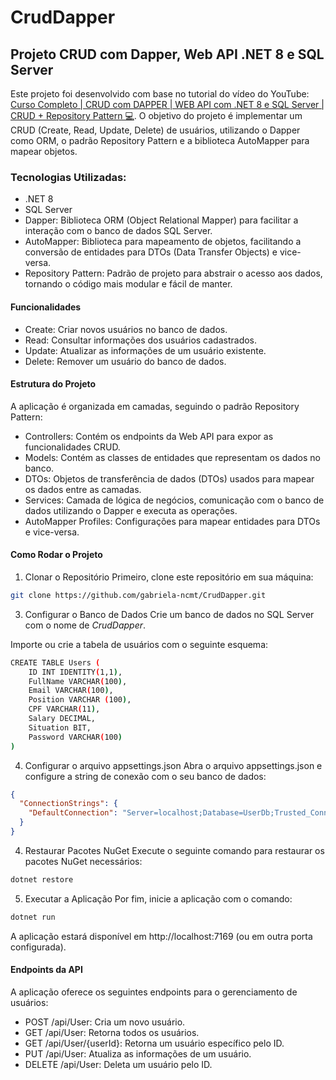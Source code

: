# CrudDapper

## Projeto CRUD com Dapper, Web API .NET 8 e SQL Server

Este projeto foi desenvolvido com base no tutorial do vídeo do YouTube: [Curso Completo | CRUD com DAPPER | WEB API com .NET 8 e SQL Server | CRUD + Repository Pattern 💻](https://www.youtube.com/watch?v=mmFw3OXlouo). O objetivo do projeto é implementar um CRUD (Create, Read, Update, Delete) de usuários, utilizando o Dapper como ORM, o padrão Repository Pattern e a biblioteca AutoMapper para mapear objetos.

### Tecnologias Utilizadas: 
- .NET 8
- SQL Server
- Dapper: Biblioteca ORM (Object Relational Mapper) para facilitar a interação com o banco de dados SQL Server.
- AutoMapper: Biblioteca para mapeamento de objetos, facilitando a conversão de entidades para DTOs (Data Transfer Objects) e vice-versa.
- Repository Pattern: Padrão de projeto para abstrair o acesso aos dados, tornando o código mais modular e fácil de manter.
  
#### Funcionalidades
- Create: Criar novos usuários no banco de dados.
- Read: Consultar informações dos usuários cadastrados.
- Update: Atualizar as informações de um usuário existente.
- Delete: Remover um usuário do banco de dados.

#### Estrutura do Projeto
A aplicação é organizada em camadas, seguindo o padrão Repository Pattern:
- Controllers: Contém os endpoints da Web API para expor as funcionalidades CRUD.
- Models: Contém as classes de entidades que representam os dados no banco.
- DTOs: Objetos de transferência de dados (DTOs) usados para mapear os dados entre as camadas.
- Services: Camada de lógica de negócios, comunicação com o banco de dados utilizando o Dapper e executa as operações.
- AutoMapper Profiles: Configurações para mapear entidades para DTOs e vice-versa.

#### Como Rodar o Projeto
1. Clonar o Repositório
Primeiro, clone este repositório em sua máquina:

```bash
git clone https://github.com/gabriela-ncmt/CrudDapper.git
```
3. Configurar o Banco de Dados
Crie um banco de dados no SQL Server com o nome de *CrudDapper*.

Importe ou crie a tabela de usuários com o seguinte esquema:

```bash
CREATE TABLE Users (
	ID INT IDENTITY(1,1),
	FullName VARCHAR(100),
	Email VARCHAR(100),
	Position VARCHAR (100),
	CPF VARCHAR(11),
	Salary DECIMAL,
	Situation BIT, 
	Password VARCHAR(100)
)
```
4. Configurar o arquivo appsettings.json
Abra o arquivo appsettings.json e configure a string de conexão com o seu banco de dados:

```json
{
  "ConnectionStrings": {
    "DefaultConnection": "Server=localhost;Database=UserDb;Trusted_Connection=True;"
  }
}
```
4. Restaurar Pacotes NuGet
Execute o seguinte comando para restaurar os pacotes NuGet necessários:

```bash
dotnet restore
```
5. Executar a Aplicação
Por fim, inicie a aplicação com o comando:

```bash
dotnet run
```
A aplicação estará disponível em http://localhost:7169 (ou em outra porta configurada).

#### Endpoints da API
A aplicação oferece os seguintes endpoints para o gerenciamento de usuários:

- POST /api/User: Cria um novo usuário.
- GET /api/User: Retorna todos os usuários.
- GET /api/User/{userId}: Retorna um usuário específico pelo ID.
- PUT /api/User: Atualiza as informações de um usuário.
- DELETE /api/User: Deleta um usuário pelo ID.

